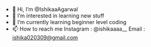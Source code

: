 - 👋 Hi, I’m @IshikaaAgarwal
- 👀 I’m interested in learning new stuff
- 🌱 I’m currently learning beginner level coding
- 📫 How to reach me 
      Instagram : @ishikaaaa__ 
      Email : ishika020309@gmail.com

<!---
IshikaaAgarwal/IshikaaAgarwal is a ✨ special ✨ repository because its `README.md` (this file) appears on your GitHub profile.
You can click the Preview link to take a look at your changes.
--->
